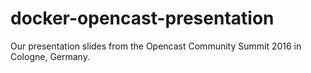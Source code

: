 # docker-opencast-presentation
Our presentation slides from the Opencast Community Summit 2016 in Cologne, Germany.
